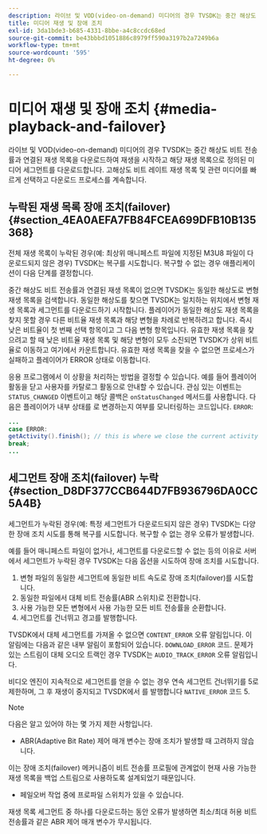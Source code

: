 ```yaml
---
description: 라이브 및 VOD(video-on-demand) 미디어의 경우 TVSDK는 중간 해상도 비트 전송률과 연결된 재생 목록을 다운로드하여 재생을 시작하고 해당 재생 목록으로 정의된 미디어 세그먼트를 다운로드합니다. 고해상도 비트 레이트 재생 목록 및 관련 미디어를 빠르게 선택하고 다운로드 프로세스를 계속합니다.
title: 미디어 재생 및 장애 조치
exl-id: 3da1bde3-b685-4331-8bbe-a4c8ccdc68ed
source-git-commit: be43bbbd1051886c8979ff590a3197b2a7249b6a
workflow-type: tm+mt
source-wordcount: '595'
ht-degree: 0%

---
```


# 미디어 재생 및 장애 조치 {#media-playback-and-failover}

라이브 및 VOD(video-on-demand) 미디어의 경우 TVSDK는 중간 해상도 비트 전송률과 연결된 재생 목록을 다운로드하여 재생을 시작하고 해당 재생 목록으로 정의된 미디어 세그먼트를 다운로드합니다. 고해상도 비트 레이트 재생 목록 및 관련 미디어를 빠르게 선택하고 다운로드 프로세스를 계속합니다.

## 누락된 재생 목록 장애 조치(failover) {#section_4EA0AEFA7FB84FCEA699DFB10B135368}

전체 재생 목록이 누락된 경우(예: 최상위 매니페스트 파일에 지정된 M3U8 파일이 다운로드되지 않은 경우) TVSDK는 복구를 시도합니다. 복구할 수 없는 경우 애플리케이션이 다음 단계를 결정합니다.

중간 해상도 비트 전송률과 연결된 재생 목록이 없으면 TVSDK는 동일한 해상도로 변형 재생 목록을 검색합니다. 동일한 해상도를 찾으면 TVSDK는 일치하는 위치에서 변형 재생 목록과 세그먼트를 다운로드하기 시작합니다. 플레이어가 동일한 해상도 재생 목록을 찾지 못할 경우 다른 비트율 재생 목록과 해당 변형을 차례로 반복하려고 합니다. 즉시 낮은 비트율이 첫 번째 선택 항목이고 그 다음 변형 항목입니다. 유효한 재생 목록을 찾으려고 할 때 낮은 비트율 재생 목록 및 해당 변형이 모두 소진되면 TVSDK가 상위 비트율로 이동하고 여기에서 카운트합니다. 유효한 재생 목록을 찾을 수 없으면 프로세스가 실패하고 플레이어가 ERROR 상태로 이동합니다.

응용 프로그램에서 이 상황을 처리하는 방법을 결정할 수 있습니다. 예를 들어 플레이어 활동을 닫고 사용자를 카탈로그 활동으로 안내할 수 있습니다. 관심 있는 이벤트는 `STATUS_CHANGED` 이벤트이고 해당 콜백은 `onStatusChanged` 메서드를 사용합니다. 다음은 플레이어가 내부 상태를 로 변경하는지 여부를 모니터링하는 코드입니다. `ERROR`:

```java
... 
case ERROR: 
getActivity().finish(); // this is where we close the current activity (the Player activity) 
break; 
...
```

## 세그먼트 장애 조치(failover) 누락 {#section_D8DF377CCB644D7FB936796DA0CC5A4B}

세그먼트가 누락된 경우(예: 특정 세그먼트가 다운로드되지 않은 경우) TVSDK는 다양한 장애 조치 시도를 통해 복구를 시도합니다. 복구할 수 없는 경우 오류가 발생합니다.

예를 들어 매니페스트 파일이 없거나, 세그먼트를 다운로드할 수 없는 등의 이유로 서버에서 세그먼트가 누락된 경우 TVSDK는 다음 옵션을 시도하여 장애 조치를 시도합니다.

1. 변형 파일의 동일한 세그먼트에 동일한 비트 속도로 장애 조치(failover)를 시도합니다.
1. 동일한 파일에서 대체 비트 전송률(ABR 스위치)로 전환합니다.
1. 사용 가능한 모든 변형에서 사용 가능한 모든 비트 전송률을 순환합니다.
1. 세그먼트를 건너뛰고 경고를 발행합니다.

TVSDK에서 대체 세그먼트를 가져올 수 없으면 `CONTENT_ERROR` 오류 알림입니다. 이 알림에는 다음과 같은 내부 알림이 포함되어 있습니다. `DOWNLOAD_ERROR` 코드. 문제가 있는 스트림이 대체 오디오 트랙인 경우 TVSDK는 `AUDIO_TRACK_ERROR` 오류 알림입니다.

비디오 엔진이 지속적으로 세그먼트를 얻을 수 없는 경우 연속 세그먼트 건너뛰기를 5로 제한하며, 그 후 재생이 중지되고 TVSDK에서 를 발행합니다 `NATIVE_ERROR` 코드 5.

>[!NOTE]
>
>다음은 알고 있어야 하는 몇 가지 제한 사항입니다.
>
>* ABR(Adaptive Bit Rate) 제어 매개 변수는 장애 조치가 발생할 때 고려하지 않습니다.
>
>  이는 장애 조치(failover) 메커니즘이 비트 전송률 프로필에 관계없이 현재 사용 가능한 재생 목록을 백업 스트림으로 사용하도록 설계되었기 때문입니다.
>* 페일오버 작업 중에 프로파일 스위치가 있을 수 있습니다.
>
>  재생 목록 세그먼트 중 하나를 다운로드하는 동안 오류가 발생하면 최소/최대 허용 비트 전송률과 같은 ABR 제어 매개 변수가 무시됩니다.
